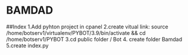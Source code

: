 # BAMDAD
##Index
1.Add pyhton project in cpanel 
2.create vitual link:
source /home/botserv1/virtualenv/PYBOT/3.9/bin/activate && cd /home/botserv1/PYBOT
3.cd public folder / Bot 
4. create folder Bamdad 
5.create index.py 
